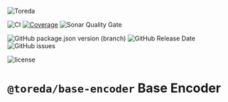 ![Toreda](https://content.toreda.com/logo/toreda-logo.png)

![CI](https://img.shields.io/github/workflow/status/toreda/base-encoder/CI?style=for-the-badge) [![Coverage](https://img.shields.io/sonar/coverage/toreda_base-encoder?server=https%3A%2F%2Fsonarcloud.io&style=for-the-badge)](https://sonarcloud.io/dashboard?id=toreda_base-encoder) ![Sonar Quality Gate](https://img.shields.io/sonar/quality_gate/toreda_base-encoder?server=https%3A%2F%2Fsonarcloud.io&style=for-the-badge)

![GitHub package.json version (branch)](https://img.shields.io/github/package-json/v/toreda/base-encoder/master?style=for-the-badge) ![GitHub Release Date](https://img.shields.io/github/release-date/toreda/base-encoder?style=for-the-badge) ![GitHub issues](https://img.shields.io/github/issues/toreda/base-encoder?style=for-the-badge)

 ![license](https://img.shields.io/github/license/toreda/base-encoder?style=for-the-badge)


# `@toreda/base-encoder` Base Encoder